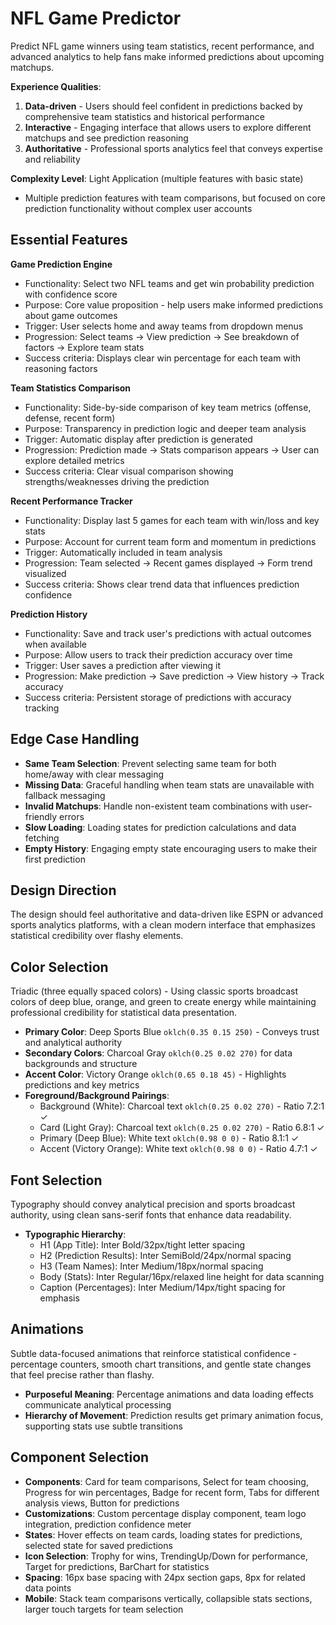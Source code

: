 # NFL Game Predictor

Predict NFL game winners using team statistics, recent performance, and advanced analytics to help fans make informed predictions about upcoming matchups.

**Experience Qualities**: 
1. **Data-driven** - Users should feel confident in predictions backed by comprehensive team statistics and historical performance
2. **Interactive** - Engaging interface that allows users to explore different matchups and see prediction reasoning
3. **Authoritative** - Professional sports analytics feel that conveys expertise and reliability

**Complexity Level**: Light Application (multiple features with basic state)
  - Multiple prediction features with team comparisons, but focused on core prediction functionality without complex user accounts

## Essential Features

**Game Prediction Engine**
- Functionality: Select two NFL teams and get win probability prediction with confidence score
- Purpose: Core value proposition - help users make informed predictions about game outcomes
- Trigger: User selects home and away teams from dropdown menus
- Progression: Select teams → View prediction → See breakdown of factors → Explore team stats
- Success criteria: Displays clear win percentage for each team with reasoning factors

**Team Statistics Comparison**
- Functionality: Side-by-side comparison of key team metrics (offense, defense, recent form)
- Purpose: Transparency in prediction logic and deeper team analysis
- Trigger: Automatic display after prediction is generated
- Progression: Prediction made → Stats comparison appears → User can explore detailed metrics
- Success criteria: Clear visual comparison showing strengths/weaknesses driving the prediction

**Recent Performance Tracker**
- Functionality: Display last 5 games for each team with win/loss and key stats
- Purpose: Account for current team form and momentum in predictions
- Trigger: Automatically included in team analysis
- Progression: Team selected → Recent games displayed → Form trend visualized
- Success criteria: Shows clear trend data that influences prediction confidence

**Prediction History**
- Functionality: Save and track user's predictions with actual outcomes when available
- Purpose: Allow users to track their prediction accuracy over time
- Trigger: User saves a prediction after viewing it
- Progression: Make prediction → Save prediction → View history → Track accuracy
- Success criteria: Persistent storage of predictions with accuracy tracking

## Edge Case Handling

- **Same Team Selection**: Prevent selecting same team for both home/away with clear messaging
- **Missing Data**: Graceful handling when team stats are unavailable with fallback messaging  
- **Invalid Matchups**: Handle non-existent team combinations with user-friendly errors
- **Slow Loading**: Loading states for prediction calculations and data fetching
- **Empty History**: Engaging empty state encouraging users to make their first prediction

## Design Direction

The design should feel authoritative and data-driven like ESPN or advanced sports analytics platforms, with a clean modern interface that emphasizes statistical credibility over flashy elements.

## Color Selection

Triadic (three equally spaced colors) - Using classic sports broadcast colors of deep blue, orange, and green to create energy while maintaining professional credibility for statistical data presentation.

- **Primary Color**: Deep Sports Blue `oklch(0.35 0.15 250)` - Conveys trust and analytical authority
- **Secondary Colors**: Charcoal Gray `oklch(0.25 0.02 270)` for data backgrounds and structure
- **Accent Color**: Victory Orange `oklch(0.65 0.18 45)` - Highlights predictions and key metrics
- **Foreground/Background Pairings**: 
  - Background (White): Charcoal text `oklch(0.25 0.02 270)` - Ratio 7.2:1 ✓
  - Card (Light Gray): Charcoal text `oklch(0.25 0.02 270)` - Ratio 6.8:1 ✓  
  - Primary (Deep Blue): White text `oklch(0.98 0 0)` - Ratio 8.1:1 ✓
  - Accent (Victory Orange): White text `oklch(0.98 0 0)` - Ratio 4.7:1 ✓

## Font Selection

Typography should convey analytical precision and sports broadcast authority, using clean sans-serif fonts that enhance data readability.

- **Typographic Hierarchy**: 
  - H1 (App Title): Inter Bold/32px/tight letter spacing
  - H2 (Prediction Results): Inter SemiBold/24px/normal spacing  
  - H3 (Team Names): Inter Medium/18px/normal spacing
  - Body (Stats): Inter Regular/16px/relaxed line height for data scanning
  - Caption (Percentages): Inter Medium/14px/tight spacing for emphasis

## Animations

Subtle data-focused animations that reinforce statistical confidence - percentage counters, smooth chart transitions, and gentle state changes that feel precise rather than flashy.

- **Purposeful Meaning**: Percentage animations and data loading effects communicate analytical processing
- **Hierarchy of Movement**: Prediction results get primary animation focus, supporting stats use subtle transitions

## Component Selection

- **Components**: Card for team comparisons, Select for team choosing, Progress for win percentages, Badge for recent form, Tabs for different analysis views, Button for predictions
- **Customizations**: Custom percentage display component, team logo integration, prediction confidence meter
- **States**: Hover effects on team cards, loading states for predictions, selected state for saved predictions  
- **Icon Selection**: Trophy for wins, TrendingUp/Down for performance, Target for predictions, BarChart for statistics
- **Spacing**: 16px base spacing with 24px section gaps, 8px for related data points
- **Mobile**: Stack team comparisons vertically, collapsible stats sections, larger touch targets for team selection